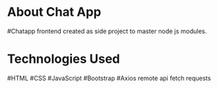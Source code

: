 ﻿# About Chat App

#Chatapp frontend created as side project to master node js modules.

# Technologies Used

#HTML
#CSS
#JavaScript
#Bootstrap
#Axios remote api fetch requests
